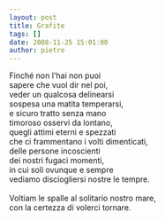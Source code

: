 ```yaml
---
layout: post
title: Grafite
tags: []
date: 2008-11-25 15:01:00
author: pietro
---
```

Finché non l'hai non puoi<br/>sapere che vuol dir nel poi,<br/>veder un qualcosa delinearsi<br/>sospesa una matita temperarsi,<br/>e sicuro tratto senza mano<br/>timoroso osservi da lontano,<br/>quegli attimi eterni e spezzati<br/>che ci frammentano i volti dimenticati,<br/>delle persone incoscienti<br/>dei nostri fugaci momenti,<br/>in cui soli ovunque e sempre<br/>vediamo disciogliersi nostre le tempre.<br/><br/>Voltiam le spalle al solitario nostro mare,<br/>con la certezza di volerci tornare.
